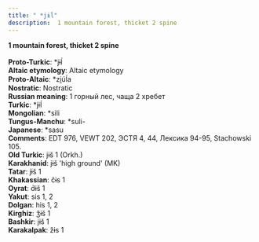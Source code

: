 ```yaml
---
title: " *jɨĺ"
description:  1 mountain forest, thicket 2 spine
---
```

<strong> 1 mountain forest, thicket 2 spine</strong><br><br>
<strong>Proto-Turkic</strong>:  *jɨĺ<br>
<strong>Altaic etymology</strong>:  Altaic etymology<br>
<strong> Proto-Altaic</strong>:  *zi̯úĺa<br>
<strong>Nostratic</strong>:  Nostratic<br>
<strong>Russian meaning</strong>:  1 горный лес, чаща 2 хребет<br>
<strong>Turkic</strong>:  *jɨĺ<br>
<strong>Mongolian</strong>:  *sili<br>
<strong>Tungus-Manchu</strong>:  *suli-<br>
<strong>Japanese</strong>:  *sasu<br>
<strong>Comments</strong>:  EDT 976, VEWT 202, ЭСТЯ 4, 44, Лексика 94-95, Stachowski 105.<br>
<strong>Old Turkic</strong>:  jɨš 1 (Orkh.)<br>
<strong>Karakhanid</strong>:  jɨš 'high ground' (MK)<br>
<strong>Tatar</strong>:  jɨš 1<br>
<strong>Khakassian</strong>:  čɨs 1<br>
<strong>Oyrat</strong>:  d́ɨš 1<br>
<strong>Yakut</strong>:  sis 1, 2<br>
<strong>Dolgan</strong>:  his 1, 2<br>
<strong>Kirghiz</strong>:  ǯɨš 1<br>
<strong>Bashkir</strong>:  jɨš 1<br>
<strong>Karakalpak</strong>:  žɨs 1<br>


